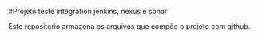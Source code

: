 #Projeto teste integration jenkins, nexus e sonar

Este repositorio armazena os arquivos que compõe o projeto com github.